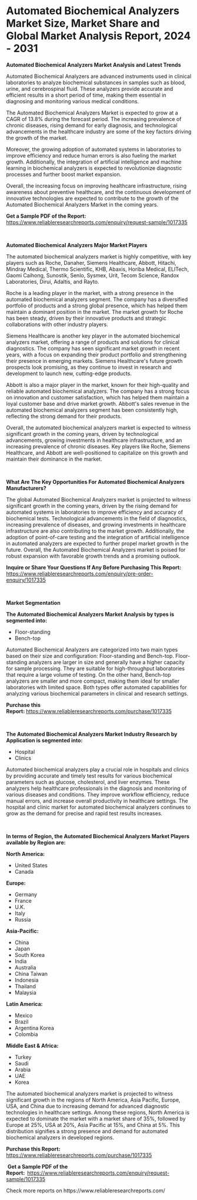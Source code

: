 <p><h1>Automated Biochemical Analyzers Market Size, Market Share and Global Market Analysis Report, 2024 - 2031</h1></p><p><strong>Automated Biochemical Analyzers Market Analysis and Latest Trends</strong></p>
<p><p>Automated Biochemical Analyzers are advanced instruments used in clinical laboratories to analyze biochemical substances in samples such as blood, urine, and cerebrospinal fluid. These analyzers provide accurate and efficient results in a short period of time, making them essential in diagnosing and monitoring various medical conditions.</p><p>The Automated Biochemical Analyzers Market is expected to grow at a CAGR of 13.8% during the forecast period. The increasing prevalence of chronic diseases, rising demand for early diagnosis, and technological advancements in the healthcare industry are some of the key factors driving the growth of the market.</p><p>Moreover, the growing adoption of automated systems in laboratories to improve efficiency and reduce human errors is also fueling the market growth. Additionally, the integration of artificial intelligence and machine learning in biochemical analyzers is expected to revolutionize diagnostic processes and further boost market expansion.</p><p>Overall, the increasing focus on improving healthcare infrastructure, rising awareness about preventive healthcare, and the continuous development of innovative technologies are expected to contribute to the growth of the Automated Biochemical Analyzers Market in the coming years.</p></p>
<p><strong>Get a Sample PDF of the Report:&nbsp;</strong> <a href="https://www.reliableresearchreports.com/enquiry/request-sample/1017335">https://www.reliableresearchreports.com/enquiry/request-sample/1017335</a></p>
<p>&nbsp;</p>
<p><strong>Automated Biochemical Analyzers Major Market Players</strong></p>
<p><p>The automated biochemical analyzers market is highly competitive, with key players such as Roche, Danaher, Siemens Healthcare, Abbott, Hitachi, Mindray Medical, Thermo Scientific, KHB, Abaxis, Horiba Medical, ELITech, Gaomi Caihong, Sunostik, Senlo, Sysmex, Urit, Tecom Science, Randox Laboratories, Dirui, Adaltis, and Rayto. </p><p>Roche is a leading player in the market, with a strong presence in the automated biochemical analyzers segment. The company has a diversified portfolio of products and a strong global presence, which has helped them maintain a dominant position in the market. The market growth for Roche has been steady, driven by their innovative products and strategic collaborations with other industry players. </p><p>Siemens Healthcare is another key player in the automated biochemical analyzers market, offering a range of products and solutions for clinical diagnostics. The company has seen significant market growth in recent years, with a focus on expanding their product portfolio and strengthening their presence in emerging markets. Siemens Healthcare's future growth prospects look promising, as they continue to invest in research and development to launch new, cutting-edge products. </p><p>Abbott is also a major player in the market, known for their high-quality and reliable automated biochemical analyzers. The company has a strong focus on innovation and customer satisfaction, which has helped them maintain a loyal customer base and drive market growth. Abbott's sales revenue in the automated biochemical analyzers segment has been consistently high, reflecting the strong demand for their products. </p><p>Overall, the automated biochemical analyzers market is expected to witness significant growth in the coming years, driven by technological advancements, growing investments in healthcare infrastructure, and an increasing prevalence of chronic diseases. Key players like Roche, Siemens Healthcare, and Abbott are well-positioned to capitalize on this growth and maintain their dominance in the market.</p></p>
<p>&nbsp;</p>
<p><strong>What Are The Key Opportunities For Automated Biochemical Analyzers Manufacturers?</strong></p>
<p><p>The global Automated Biochemical Analyzers market is projected to witness significant growth in the coming years, driven by the rising demand for automated systems in laboratories to improve efficiency and accuracy of biochemical tests. Technological advancements in the field of diagnostics, increasing prevalence of diseases, and growing investments in healthcare infrastructure are also contributing to the market growth. Additionally, the adoption of point-of-care testing and the integration of artificial intelligence in automated analyzers are expected to further propel market growth in the future. Overall, the Automated Biochemical Analyzers market is poised for robust expansion with favorable growth trends and a promising outlook.</p></p>
<p><strong>Inquire or Share Your Questions If Any Before Purchasing This Report:</strong> <a href="https://www.reliableresearchreports.com/enquiry/pre-order-enquiry/1017335">https://www.reliableresearchreports.com/enquiry/pre-order-enquiry/1017335</a></p>
<p>&nbsp;</p>
<p><strong>Market Segmentation</strong></p>
<p><strong>The Automated Biochemical Analyzers Market Analysis by types is segmented into:</strong></p>
<p><ul><li>Floor-standing</li><li>Bench-top</li></ul></p>
<p><p>Automated Biochemical Analyzers are categorized into two main types based on their size and configuration: Floor-standing and Bench-top. Floor-standing analyzers are larger in size and generally have a higher capacity for sample processing. They are suitable for high-throughput laboratories that require a large volume of testing. On the other hand, Bench-top analyzers are smaller and more compact, making them ideal for smaller laboratories with limited space. Both types offer automated capabilities for analyzing various biochemical parameters in clinical and research settings.</p></p>
<p><strong>Purchase this Report:&nbsp;</strong><a href="https://www.reliableresearchreports.com/purchase/1017335">https://www.reliableresearchreports.com/purchase/1017335</a></p>
<p>&nbsp;</p>
<p><strong>The Automated Biochemical Analyzers Market Industry Research by Application is segmented into:</strong></p>
<p><ul><li>Hospital</li><li>Clinics</li></ul></p>
<p><p>Automated biochemical analyzers play a crucial role in hospitals and clinics by providing accurate and timely test results for various biochemical parameters such as glucose, cholesterol, and liver enzymes. These analyzers help healthcare professionals in the diagnosis and monitoring of various diseases and conditions. They improve workflow efficiency, reduce manual errors, and increase overall productivity in healthcare settings. The hospital and clinic market for automated biochemical analyzers continues to grow as the demand for precise and rapid test results increases.</p></p>
<p>&nbsp;</p>
<p><strong>In terms of Region, the Automated Biochemical Analyzers Market Players available by Region are:</strong></p>
<p>
    <p> <strong> North America: </strong>
        <ul>
            <li>United States</li>
            <li>Canada</li>
        </ul>
        </p> 
    <p> <strong> Europe: </strong>
        <ul>
            <li>Germany</li>
            <li>France</li>
            <li>U.K.</li>
            <li>Italy</li>
            <li>Russia</li>
        </ul>
        </p> 
    <p> <strong> Asia-Pacific: </strong>
        <ul>
            <li>China</li>
            <li>Japan</li>
            <li>South Korea</li>
            <li>India</li>
            <li>Australia</li>
            <li>China Taiwan</li>
            <li>Indonesia</li>
            <li>Thailand</li>
            <li>Malaysia</li>
        </ul>
        </p> 
    <p> <strong> Latin America: </strong>
        <ul>
            <li>Mexico</li>
            <li>Brazil</li>
            <li>Argentina Korea</li>
            <li>Colombia</li>
        </ul>
        </p> 
    <p> <strong> Middle East & Africa: </strong>
        <ul>
            <li>Turkey</li>
            <li>Saudi</li>
            <li>Arabia</li>
            <li>UAE</li>
            <li>Korea</li>
        </ul>
    </p>
    </p>
<p><p>The automated biochemical analyzers market is projected to witness significant growth in the regions of North America, Asia Pacific, Europe, USA, and China due to increasing demand for advanced diagnostic technologies in healthcare settings. Among these regions, North America is expected to dominate the market with a market share of 35%, followed by Europe at 25%, USA at 20%, Asia Pacific at 15%, and China at 5%. This distribution signifies a strong presence and demand for automated biochemical analyzers in developed regions.</p></p>
<p><strong>Purchase this Report: </strong><a href="https://www.reliableresearchreports.com/purchase/1017335">https://www.reliableresearchreports.com/purchase/1017335</a></p>
<p>&nbsp;<strong>Get a Sample PDF of the Report:&nbsp;&nbsp;</strong><a href="https://www.reliableresearchreports.com/enquiry/request-sample/1017335">https://www.reliableresearchreports.com/enquiry/request-sample/1017335</a></p>
<p><strong></strong></p>
<p>Check more reports on https://www.reliableresearchreports.com/</p>